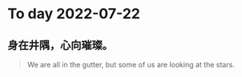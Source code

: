 
# To day 2022-07-22


## 身在井隅，心向璀璨。
> We are all in the gutter, but some of us are looking at the stars.

    
